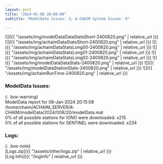 ```yaml
---
layout: post
title: "2024-01-08 20:00:00"
subtitle: "ModelData Issues: 2; A-CHAIM System Issues: 0"

---
```


![]({{ "/assets/img/modelDataDataStatsShort-2400820.png" | relative_url }})
![]({{ "/assets/img/achaimDataStatsShort-2400820.png" | relative_url }})
![]({{ "/assets/img/achaimDataStatsLong00-2400820.png" | relative_url }})
![]({{ "/assets/img/achaimDataStatsLong01-2400820.png" | relative_url }})
![]({{ "/assets/img/achaimDataStatsLong02-2400820.png" | relative_url }})
![]({{ "/assets/img/modelDataDataStats-2400820.png" | relative_url }})
![]({{ "/assets/img/modelDataStationStats-2400820.png" | relative_url }})
![]({{ "/assets/img/achaimRunTime-2400820.png" | relative_url }})


### ModelData Issues:  
  
{: .box-warning}  
 ModelData report for 08-Jan-2024 20:15:08   
 /home/chaim/ACHAIM_SERVER/A-CHAIM/modelData/2024/008/20/modelData.mat   
 0% of all possible stations for IONO were downloaded. x215   
 0% of all possible stations for SENTINEL were downloaded. x234   
  


### Logs:  
  
{: .box-note}  
[Logs.zip]({{ "/assets/other/logs.zip" | relative_url }})  
[Log Info]({{ "/logInfo" | relative_url }})  
